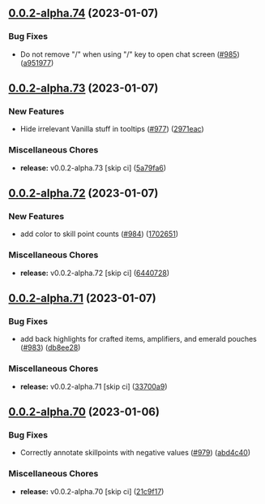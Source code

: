 ## [0.0.2-alpha.74](https://github.com/Wynntils/Artemis/compare/v0.0.2-alpha.73...v0.0.2-alpha.74) (2023-01-07)


### Bug Fixes

* Do not remove "/" when using "/" key to open chat screen ([#985](https://github.com/Wynntils/Artemis/issues/985)) ([a951977](https://github.com/Wynntils/Artemis/commit/a951977b80102f2f6a1abd1ae270a2de72e8667c))

## [0.0.2-alpha.73](https://github.com/Wynntils/Artemis/compare/v0.0.2-alpha.72...v0.0.2-alpha.73) (2023-01-07)


### New Features

* Hide irrelevant Vanilla stuff in tooltips ([#977](https://github.com/Wynntils/Artemis/issues/977)) ([2971eac](https://github.com/Wynntils/Artemis/commit/2971eac1e708b92de1ad6a49f66aa0bf0ee454b2))


### Miscellaneous Chores

* **release:** v0.0.2-alpha.73 [skip ci] ([5a79fa6](https://github.com/Wynntils/Artemis/commit/5a79fa6c630cc36a252c94dfe7a3e30cdbb9aa55))

## [0.0.2-alpha.72](https://github.com/Wynntils/Artemis/compare/v0.0.2-alpha.71...v0.0.2-alpha.72) (2023-01-07)


### New Features

* add color to skill point counts ([#984](https://github.com/Wynntils/Artemis/issues/984)) ([1702651](https://github.com/Wynntils/Artemis/commit/170265196fb724cc21c709ee1c5bdc2caf5adc4b))


### Miscellaneous Chores

* **release:** v0.0.2-alpha.72 [skip ci] ([6440728](https://github.com/Wynntils/Artemis/commit/64407284891564e8064da08c36291f4047b4728e))

## [0.0.2-alpha.71](https://github.com/Wynntils/Artemis/compare/v0.0.2-alpha.70...v0.0.2-alpha.71) (2023-01-07)


### Bug Fixes

* add back highlights for crafted items, amplifiers, and emerald pouches ([#983](https://github.com/Wynntils/Artemis/issues/983)) ([db8ee28](https://github.com/Wynntils/Artemis/commit/db8ee2808ac41f127f63a996988e0611b287c720))


### Miscellaneous Chores

* **release:** v0.0.2-alpha.71 [skip ci] ([33700a9](https://github.com/Wynntils/Artemis/commit/33700a90a2ec512da774968070c380c7874b9f82))

## [0.0.2-alpha.70](https://github.com/Wynntils/Artemis/compare/v0.0.2-alpha.69...v0.0.2-alpha.70) (2023-01-06)


### Bug Fixes

* Correctly annotate skillpoints with negative values ([#979](https://github.com/Wynntils/Artemis/issues/979)) ([abd4c40](https://github.com/Wynntils/Artemis/commit/abd4c401daef360df44479cc0835e77b340d1b71))


### Miscellaneous Chores

* **release:** v0.0.2-alpha.70 [skip ci] ([21c9f17](https://github.com/Wynntils/Artemis/commit/21c9f175173057f25b250bc1abb1494b7d97bd93))

